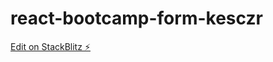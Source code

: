 # react-bootcamp-form-kesczr

[Edit on StackBlitz ⚡️](https://stackblitz.com/edit/react-bootcamp-form-kesczr)